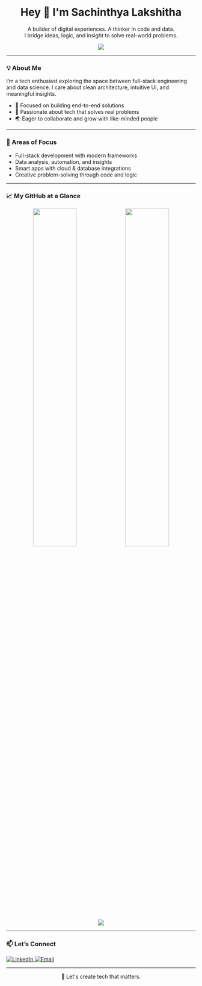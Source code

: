 <h1 align="center">Hey 👋 I'm Sachinthya Lakshitha</h1>

<p align="center">
  A builder of digital experiences. A thinker in code and data.<br/>
  I bridge ideas, logic, and insight to solve real-world problems.
</p>

<p align="center">
  <img src="https://readme-typing-svg.demolab.com?font=JetBrains+Mono&size=22&duration=3000&pause=1000&color=F97316&center=true&vCenter=true&width=800&lines=Building+smart+apps+with+real+impact.;Crafting+data-driven+experiences.;Driven+by+curiosity+%2B+code."/>
</p>

---

### 💡 About Me

I’m a tech enthusiast exploring the space between full-stack engineering and data science. I care about clean architecture, intuitive UI, and meaningful insights.

- 🧠 Focused on building end-to-end solutions
- 🧩 Passionate about tech that solves real problems
- 🌏 Eager to collaborate and grow with like-minded people

---

### 🔭 Areas of Focus

- Full-stack development with modern frameworks  
- Data analysis, automation, and insights  
- Smart apps with cloud & database integrations  
- Creative problem-solving through code and logic

---

### 📈 My GitHub at a Glance

<div align="center">
  <img src="https://github-readme-stats.vercel.app/api?username=sachinthya&show_icons=true&theme=tokyonight&hide_title=true&hide_border=true" width="48%" />
  <img src="https://github-readme-streak-stats.herokuapp.com/?user=sachinthya&theme=tokyonight&hide_border=true" width="48%" />
</div>

<br/>

<div align="center">
  <img src="https://github-readme-activity-graph.vercel.app/graph?username=sachinthya&theme=react-dark&hide_border=true" />
</div>

---

### 📫 Let’s Connect

<p align="left">
  <a href="https://www.linkedin.com/in/sachinthya-lakshitha/" target="_blank">
    <img alt="LinkedIn" src="https://img.shields.io/badge/LinkedIn-blue?style=flat-square&logo=linkedin">
  </a>
  <a href="mailto:sachinthyalakshitha@gmail.com">
    <img alt="Email" src="https://img.shields.io/badge/Gmail-D14836?style=flat-square&logo=gmail&logoColor=white">
  </a>
</p>

---

<p align="center">
  🚀 Let's create tech that matters.
</p>
